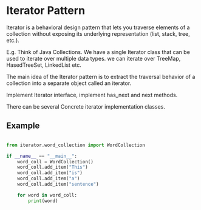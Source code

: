 # Iterator Pattern

Iterator is a behavioral design pattern that lets you traverse elements of a collection without exposing its underlying representation (list, stack, tree, etc.).

E.g. Think of Java Collections. We have a single Iterator class that can be used to iterate over multiple data types.
we can iterate over TreeMap, HasedTreeSet, LinkedList etc.

The main idea of the Iterator pattern is to extract the traversal behavior of a collection into a separate object called an iterator.

Implement Iterator interface,
implement has_next and next methods.

There can be several Concrete iterator implementation classes.

## Example

```python

from iterator.word_collection import WordCollection

if __name__ == "__main__":
    word_coll = WordCollection()
    word_coll.add_item("This")
    word_coll.add_item("is")
    word_coll.add_item("a")
    word_coll.add_item("sentence")

    for word in word_coll:
        print(word)

```
